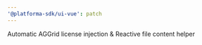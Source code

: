 ```yaml
---
'@platforma-sdk/ui-vue': patch
---
```


Automatic AGGrid license injection & Reactive file content helper
